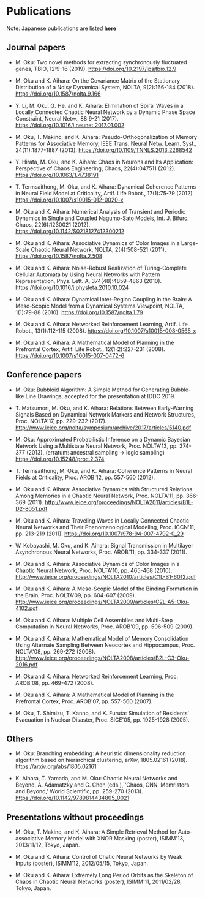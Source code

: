 Publications
============

Note: Japanese publications are listed [**here**](../jp/#!publication.md)

Journal papers
--------------

* M. Oku: Two novel methods for extracting synchronously fluctuated genes, TBIO, 12:9-16 (2019). https://doi.org/10.2197/ipsjtbio.12.9

* M. Oku and K. Aihara: On the Covariance Matrix of the Stationary Distribution of a Noisy Dynamical System, NOLTA, 9(2):166-184 (2018). https://doi.org/10.1587/nolta.9.166

* Y. Li, M. Oku, G. He, and K. Aihara: Elimination of Spiral Waves in a Locally Connected Chaotic Neural Network by a Dynamic Phase Space Constraint, Neural Netw., 88:9-21 (2017). https://doi.org/10.1016/j.neunet.2017.01.002

* M. Oku, T. Makino, and K. Aihara: Pseudo-Orthogonalization of Memory Patterns for Associative Memory, IEEE Trans. Neural Netw. Learn. Syst., 24(11):1877-1887 (2013). https://doi.org/10.1109/TNNLS.2013.2268542

* Y. Hirata, M. Oku, and K. Aihara: Chaos in Neurons and Its Application: Perspective of Chaos Engineering, Chaos, 22(4):047511 (2012). https://doi.org/10.1063/1.4738191

* T. Termsaithong, M. Oku, and K. Aihara: Dynamical Coherence Patterns in Neural Field Model at Criticality, Artif. Life Robot., 17(1):75-79 (2012). https://doi.org/10.1007/s10015-012-0020-x

* M. Oku and K. Aihara: Numerical Analysis of Transient and Periodic Dynamics in Single and Coupled Nagumo-Sato Models, Int. J. Bifurc. Chaos, 22(6):1230021 (2012). https://doi.org/10.1142/S0218127412300212

* M. Oku and K. Aihara: Associative Dynamics of Color Images in a Large-Scale Chaotic Neural Network, NOLTA, 2(4):508-521 (2011). https://doi.org/10.1587/nolta.2.508

* M. Oku and K. Aihara: Noise-Robust Realization of Turing-Complete Cellular Automata by Using Neural Networks with Pattern Representation, Phys. Lett. A, 374(48):4859-4863 (2010). https://doi.org/10.1016/j.physleta.2010.10.024

* M. Oku and K. Aihara: Dynamical Inter-Region Coupling in the Brain: A Meso-Scopic Model from a Dynamical Systems Viewpoint, NOLTA, 1(1):79-88 (2010). https://doi.org/10.1587/nolta.1.79

* M. Oku and K. Aihara: Networked Reinforcement Learning, Artif. Life Robot., 13(1):112-115 (2008). https://doi.org/10.1007/s10015-008-0565-x

* M. Oku and K. Aihara: A Mathematical Model of Planning in the Prefrontal Cortex, Artif. Life Robot., 12(1-2):227-231 (2008). https://doi.org/10.1007/s10015-007-0472-6


Conference papers
-----------------

* M. Oku: Bubbloid Algorithm: A Simple Method for Generating Bubble-like Line Drawings, accepted for the presentation at IDDC 2019.

* T. Matsumori, M. Oku, and K. Aihara: Relations Between Early-Warning Signals Based on Dynamical Network Markers and Network Structures, Proc. NOLTA'17, pp. 229-232 (2017). http://www.ieice.org/nolta/symposium/archive/2017/articles/5140.pdf

* M. Oku: Approximated Probabilistic Inference on a Dynamic Bayesian Network Using a Multistate Neural Network, Proc. NOLTA'13, pp. 374-377 (2013). (erratum: ancestral sampling -> logic sampling) https://doi.org/10.15248/proc.2.374

* T. Termsaithong, M. Oku, and K. Aihara: Coherence Patterns in Neural Fields at Criticality, Proc. AROB'12, pp. 557-560 (2012).

* M. Oku and K. Aihara: Associative Dynamics with Structured Relations Among Memories in a Chaotic Neural Network, Proc. NOLTA'11, pp. 366-369 (2011). http://www.ieice.org/proceedings/NOLTA2011/articles/B1L-D2-8051.pdf

* M. Oku and K. Aihara: Traveling Waves in Locally Connected Chaotic Neural Networks and Their Phenomenological Modeling, Proc. ICCN'11, pp. 213-219 (2011). https://doi.org/10.1007/978-94-007-4792-0_29

* W. Kobayashi, M. Oku, and K. Aihara: Signal Transmission in Multilayer Asynchronous Neural Networks, Proc. AROB'11, pp. 334-337 (2011).

* M. Oku and K. Aihara: Associative Dynamics of Color Images in a Chaotic Neural Network, Proc. NOLTA'10, pp. 465-468 (2010). http://www.ieice.org/proceedings/NOLTA2010/articles/C1L-B1-6012.pdf

* M. Oku and K. Aihara: A Meso-Scopic Model of the Binding Formation in the Brain, Proc. NOLTA'09, pp. 604-607 (2009). http://www.ieice.org/proceedings/NOLTA2009/articles/C2L-A5-Oku-4102.pdf

* M. Oku and K. Aihara: Multiple Cell Assemblies and Multi-Step Computation in Neural Networks, Proc. AROB'09, pp. 506-509 (2009).

* M. Oku and K. Aihara: Mathematical Model of Memory Consolidation Using Alternate Sampling Between Neocortex and Hippocampus, Proc. NOLTA'08, pp. 269-272 (2008). http://www.ieice.org/proceedings/NOLTA2008/articles/B2L-C3-Oku-2016.pdf

* M. Oku and K. Aihara: Networked Reinforcement Learning, Proc. AROB'08, pp. 469-472 (2008).

* M. Oku and K. Aihara: A Mathematical Model of Planning in the Prefrontal Cortex, Proc. AROB'07, pp. 557-560 (2007).

* M. Oku, T. Shimizu, T. Kanno, and K. Furuta: Simulation of Residents' Evacuation in Nuclear Disaster, Proc. SICE'05, pp. 1925-1928 (2005).


Others
------

* M. Oku: Branching embedding: A heuristic dimensionality reduction algorithm based on hierarchical clustering, arXiv, 1805.02161 (2018). https://arxiv.org/abs/1805.02161

* K. Aihara, T. Yamada, and M. Oku: Chaotic Neural Networks and Beyond, A. Adamatzky and G. Chen (eds.), 'Chaos, CNN, Memristors and Beyond,' World Scientific, pp. 259-270 (2013). https://doi.org/10.1142/9789814434805_0021


Presentations without proceedings
---------------------------------

* M. Oku, T. Makino, and K. Aihara: A Simple Retrieval Method for Auto-associative Memory Model with XNOR Masking (poster), ISIMM'13, 2013/11/12, Tokyo, Japan.

* M. Oku and K. Aihara: Control of Chatic Neural Networks by Weak Inputs (poster), ISIMM'12, 2012/05/15, Tokyo, Japan.

* M. Oku and K. Aihara: Extremely Long Period Orbits as the Skeleton of Chaos in Chaotic Neural Networks (poster), ISIMM'11, 2011/02/28, Tokyo, Japan.
